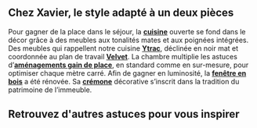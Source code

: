 ## Chez Xavier, le style adapté à un deux pièces
Pour gagner de la place dans le séjour, la **[cuisine](/cuisine-CCU0001 )** ouverte se fond dans le décor grâce à des meubles aux tonalités mates et aux poignées intégrées. Des meubles qui rappellent notre cuisine **[Ytrac](/c/magazine/pieces-maison/la-cuisine-Ytrac-une-collection-lapeyre-au-style-resolument-contemporain)**, déclinée en noir mat et coordonnée au plan de travail **[Velvet](/c/magazine/inspirations-tendances/le-plan-de-travail-Velvet )**.
La chambre multiplie les astuces d’**[aménagements gain de place](/placards-dressing-CCU0005/amenagements-placard-CCN0061)**, en standard comme en sur-mesure, pour optimiser chaque mètre carré. Afin de gagner en luminosité, la **[fenêtre en bois](/fenetres-CCU0003)** a été rénovée. Sa **[crémone](/fenetres-CCU0003/poignees-accessoires-CCN0048)** décorative s’inscrit dans la tradition du patrimoine de l’immeuble.
## Retrouvez d'autres astuces pour vous inspirer